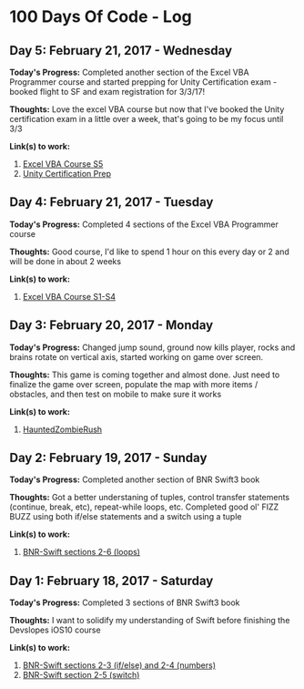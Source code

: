 # 100 Days Of Code - Log

## Day 5: February 21, 2017 - Wednesday

**Today's Progress:**  Completed another section of the Excel VBA Programmer course and started prepping for Unity Certification exam - booked flight to SF and exam registration for 3/3/17!

**Thoughts:**  Love the excel VBA course but now that I've booked the Unity certification exam in a little over a week, that's going to be my focus until 3/3

**Link(s) to work:**
1. [Excel VBA Course S5](https://github.com/BrianLeip/ExcelVBACourse/commit/cc9838765a14e19a168536dbc9079cafc39f9dff)
2. [Unity Certification Prep](https://github.com/BrianLeip/UnityCertificationPrep)

## Day 4: February 21, 2017 - Tuesday

**Today's Progress:**  Completed 4 sections of the Excel VBA Programmer course 

**Thoughts:**  Good course, I'd like to spend 1 hour on this every day or 2 and will be done in about 2 weeks

**Link(s) to work:**
1. [Excel VBA Course S1-S4](https://github.com/BrianLeip/ExcelVBACourse/commit/66b2d0f4a264fb7faa2bfa16988362bfc9acce30)

## Day 3: February 20, 2017 - Monday

**Today's Progress:**  Changed jump sound, ground now kills player, rocks and brains rotate on vertical axis, started working on game over screen.

**Thoughts:**  This game is coming together and almost done.  Just need to finalize the game over screen, populate the map with more items / obstacles, and then test on mobile to make sure it works

**Link(s) to work:**
1. [HauntedZombieRush](https://github.com/BrianLeip/HauntedZombieRush/commit/3c05100591eb559303581d1d643d933c1f39fa26)

## Day 2: February 19, 2017 - Sunday

**Today's Progress:**  Completed another section of BNR Swift3 book

**Thoughts:**  Got a better understaning of tuples, control transfer statements (continue, break, etc), repeat-while loops, etc.  Completed good ol' FIZZ BUZZ using both if/else statements and a switch using a tuple

**Link(s) to work:**
1. [BNR-Swift sections 2-6 (loops)](https://github.com/BrianLeip/BNR-Swift3/commit/079f1ec08a5be479389db84fa465689fb4b0ddb8)

## Day 1: February 18, 2017 - Saturday

**Today's Progress:**  Completed 3 sections of BNR Swift3 book

**Thoughts:**  I want to solidify my understanding of Swift before finishing the Devslopes iOS10 course

**Link(s) to work:**
1. [BNR-Swift sections 2-3 (if/else) and 2-4 (numbers)](https://github.com/BrianLeip/BNR-Swift3/commit/199675fa1f6217a54caa5225907ab98bb8a3d978)
2. [BNR-Swift section 2-5 (switch)](https://github.com/BrianLeip/BNR-Swift3/commit/58061858e295005ff2d12c5e8a9be634d0b997ec)







